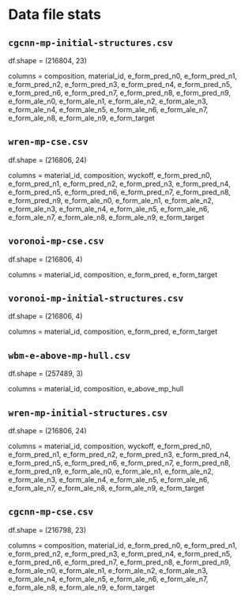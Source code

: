 # Data file stats

## `cgcnn-mp-initial-structures.csv`

df.shape = (216804, 23)

columns = composition, material_id, e_form_pred_n0, e_form_pred_n1, e_form_pred_n2, e_form_pred_n3, e_form_pred_n4, e_form_pred_n5, e_form_pred_n6, e_form_pred_n7, e_form_pred_n8, e_form_pred_n9, e_form_ale_n0, e_form_ale_n1, e_form_ale_n2, e_form_ale_n3, e_form_ale_n4, e_form_ale_n5, e_form_ale_n6, e_form_ale_n7, e_form_ale_n8, e_form_ale_n9, e_form_target

## `wren-mp-cse.csv`

df.shape = (216806, 24)

columns = material_id, composition, wyckoff, e_form_pred_n0, e_form_pred_n1, e_form_pred_n2, e_form_pred_n3, e_form_pred_n4, e_form_pred_n5, e_form_pred_n6, e_form_pred_n7, e_form_pred_n8, e_form_pred_n9, e_form_ale_n0, e_form_ale_n1, e_form_ale_n2, e_form_ale_n3, e_form_ale_n4, e_form_ale_n5, e_form_ale_n6, e_form_ale_n7, e_form_ale_n8, e_form_ale_n9, e_form_target

## `voronoi-mp-cse.csv`

df.shape = (216806, 4)

columns = material_id, composition, e_form_pred, e_form_target

## `voronoi-mp-initial-structures.csv`

df.shape = (216806, 4)

columns = material_id, composition, e_form_pred, e_form_target

## `wbm-e-above-mp-hull.csv`

df.shape = (257489, 3)

columns = material_id, composition, e_above_mp_hull

## `wren-mp-initial-structures.csv`

df.shape = (216806, 24)

columns = material_id, composition, wyckoff, e_form_pred_n0, e_form_pred_n1, e_form_pred_n2, e_form_pred_n3, e_form_pred_n4, e_form_pred_n5, e_form_pred_n6, e_form_pred_n7, e_form_pred_n8, e_form_pred_n9, e_form_ale_n0, e_form_ale_n1, e_form_ale_n2, e_form_ale_n3, e_form_ale_n4, e_form_ale_n5, e_form_ale_n6, e_form_ale_n7, e_form_ale_n8, e_form_ale_n9, e_form_target

## `cgcnn-mp-cse.csv`

df.shape = (216798, 23)

columns = composition, material_id, e_form_pred_n0, e_form_pred_n1, e_form_pred_n2, e_form_pred_n3, e_form_pred_n4, e_form_pred_n5, e_form_pred_n6, e_form_pred_n7, e_form_pred_n8, e_form_pred_n9, e_form_ale_n0, e_form_ale_n1, e_form_ale_n2, e_form_ale_n3, e_form_ale_n4, e_form_ale_n5, e_form_ale_n6, e_form_ale_n7, e_form_ale_n8, e_form_ale_n9, e_form_target
